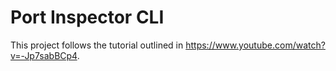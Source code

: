 # Port Inspector CLI

This project follows the tutorial outlined 
in https://www.youtube.com/watch?v=-Jp7sabBCp4.